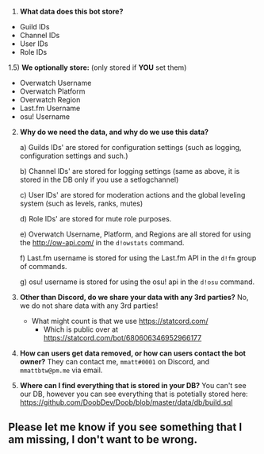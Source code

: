 1) **What data does this bot store?**

- Guild IDs
- Channel IDs
- User IDs
- Role IDs

1.5) **We optionally store:** (only stored if **YOU** set them)
- Overwatch Username
- Overwatch Platform
- Overwatch Region
- Last.fm Username
- osu! Username

2) **Why do we need the data, and why do we use this data?**

    a) Guilds IDs' are stored for configuration settings (such as logging, configuration settings and such.)

    b) Channel IDs' are stored for logging settings (same as above, it is stored in the DB only if you use a setlogchannel)
    
    c) User IDs' are stored for moderation actions and the global leveling system (such as levels, ranks, mutes)
    
    d) Role IDs' are stored for mute role purposes.
    
    e) Overwatch Username, Platform, and Regions are all stored for using the http://ow-api.com/ in the `d!owstats` command.
    
    f) Last.fm username is stored for using the Last.fm API in the `d!fm` group of commands.
    
    g) osu! username is stored for using the osu! api in the `d!osu` command.

3) **Other than Discord, do we share your data with any 3rd parties?**
No, we do not share data with any 3rd parties!
    - What might count is that we use https://statcord.com/
        - Which is public over at https://statcord.com/bot/680606346952966177

4) **How can users get data removed, or how can users contact the bot owner?**
They can contact me, `mmatt#0001` on Discord, and `mmattbtw@pm.me` via email.

5) **Where can I find everything that is stored in your DB?**
You can't see our DB, however you can see everything that is potetially stored here: https://github.com/DoobDev/Doob/blob/master/data/db/build.sql

## Please let me know if you see something that I am missing, I don't want to be wrong.
